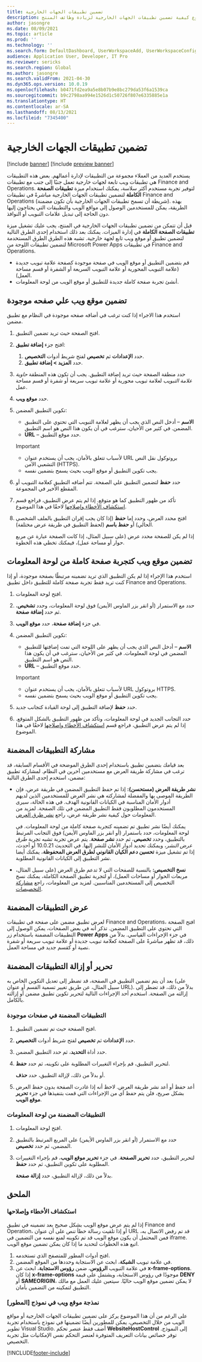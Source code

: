 ```yaml
---
title: تضمين تطبيقات الجهات الخارجية
description: يشرح هذا الموضوع كيفية تضمين تطبيقات الجهات الخارجية لزيادة وظائف المنتج.
author: jasongre
ms.date: 08/09/2021
ms.topic: article
ms.prod: ''
ms.technology: ''
ms.search.form: DefaultDashboard, UserWorkspaceAdd, UserWorkspaceConfigureWebsite
audience: Application User, Developer, IT Pro
ms.reviewer: sericks
ms.search.region: Global
ms.author: jasongre
ms.search.validFrom: 2021-04-30
ms.dyn365.ops.version: 10.0.19
ms.openlocfilehash: b0471fd2ea9a5e8b07b9e8bc279da53f6a1539ca
ms.sourcegitcommit: b9c2798aa994e1526d1c50726f807e6335885e1a
ms.translationtype: HT
ms.contentlocale: ar-SA
ms.lasthandoff: 08/13/2021
ms.locfileid: "7345400"
---
```

# <a name="embed-third-party-apps"></a>تضمين تطبيقات الجهات الخارجية

[!include [banner](../includes/banner.md)]
[!include [preview banner](../includes/preview-banner.md)]

يستخدم العديد من العملاء مجموعة من التطبيقات لإدارة أعمالهم. بعض هذه التطبيقات هي تطبيقات ويب تابعة لجهات خارجية تعمل جنبًا إلى جنب مع تطبيقات Finance and Operations. لتوفير تجربة مستخدم أكثر سلاسة، يمكنك استخدام ميزة **تطبيقات الصفحة الكاملة** لتضمين تطبيقات الجهات الخارجية مباشرةً في تطبيقات Finance and Operations (شريطة أن تسمح تطبيقات الجهات الخارجية بأن تكون مضمنة). بهذه الطريقة، يمكن للمستخدمين الوصول إلى مواقع الويب والتطبيقات التي يحتاجون إليها دون الحاجة إلى تبديل علامات التبويب أو النوافذ.

قبل أن تتمكن من تضمين تطبيقات الجهات الخارجية في المنتج، يجب عليك تشغيل ميزة **تطبيقات الصفحة الكاملة** في إدارة الميزات. يمكنك بعد ذلك استخدام إحدى الطرق التالية لتضمين تطبيق أو موقع ويب تابع لجهة خارجية. تشبه هذه الطرق الطرق المستخدمة لتضمين تطبيقات اللوحة من Microsoft Power Apps في تطبيقات Finance and Operations.

- قم بتضمين التطبيق أو موقع الويب في صفحة موجودة كصفحة علامة تبويب جديدة (علامة التبويب المحورية أو علامة التبويب السريعة أو الشفرة أو قسم مساحة العمل).
- أنشئ تجربة صفحة كاملة جديدة للتطبيق أو موقع الويب من لوحة المعلومات.

## <a name="embed-a-website-on-an-existing-page"></a>تضمين موقع ويب علي صفحه موجودة

استخدم هذا الاجراء إذا كنت ترغب في أضافه صفحه موجودة في النظام مع تطبيق مضمن.

1. افتح الصفحة حيث تريد تضمين التطبيق.
2. افتح جزء **إضافة تطبيق**:

    1. حدد **الإعدادات** ثم **تخصيص** لفتح شريط أدوات **التخصيص**.
    2. حدد **المزيد \> إضافة تطبيق**.

3. حدد منطقة الصفحة حيث تريد إضافة التطبيق. يجب أن تكون هذه المنطقة *حاوية علامة التبويب* لعلامة تبويب محورية أو علامة تبويب سريعة أو شفرة أو قسم مساحة عمل.
4. حدد **موقع ويب**.
5. تكوين التطبيق المضمن:

    - **الاسم** – أدخل النص الذي يجب أن يظهر لعلامة التبويب التي تحتوي على التطبيق المضمن. في كثير من الأحيان، سترغب في أن يكون هذا النص هو اسم التطبيق.
    - **URL** – حدد موقع التطبيق.

    > [!IMPORTANT]
    > - لأسباب تتعلق بالأمان، يجب أن يستخدم عنوان URL بروتوكول نقل النص التشعبي الآمن (HTTPS).
    > - يجب تكوين التطبيق أو موقع الويب بحيث يسمح بتضمين نفسه.

6. حدد **حفظ** لتضمين التطبيق علي الصفحة. تتم أضافه التطبيق كعلامة التبويب أو المقطع الأخير في المجموعة.
7. تأكد من ظهور التطبيق كما هو متوقع. إذا لم يتم عرض التطبيق، فراجع قسم [استكشاف الأخطاء وإصلاحها](#troubleshooting) لاحقًا في هذا الموضوع.
8. افتح محدد العرض، وحدد إما **حفظ** (إذا كان يجب إقران التطبيق بالملف الشخصي الحالي) أو **حفظ باسم** (لحفظ التطبيق في طريقة عرض مختلفة).

    إذا لم يكن للصفحة محدد عرض (على سبيل المثال، إذا كانت الصفحة عبارة عن مربع حوار أو مساحة عمل)، فيمكنك تخطي هذه الخطوة.

## <a name="embed-a-website-as-a-full-page-experience-from-the-dashboard"></a>تضمين موقع ويب كتجربة صفحة كاملة من لوحة المعلومات

استخدم هذا الإجراء إذا لم يكن التطبيق الذي تريد تضمينه مرتبطًا بصفحة موجودة، أو إذا كنت تريد فقط تجربة صفحة كاملة للتطبيق داخل تطبيق Finance and Operations.

1. افتح لوحة المعلومات.
2. حدد مع الاستمرار (أو انقر بزر الماوس الأيمن) فوق لوحة المعلومات، وحدد **تشخيص**، ثم حدد **إضافة صفحة**.
3. في جزء **إضافة صفحة**، حدد **موقع الويب**.
4. تكوين التطبيق المضمن:

    - **الاسم** – أدخل النص الذي يجب أن يظهر على اللوحة التي تمت إضافتها للتطبيق المضمن في لوحة المعلومات. في كثير من الأحيان، سترغب في أن يكون هذا النص هو اسم التطبيق.
    - **URL** – حدد موقع التطبيق.

    > [!IMPORTANT]
    > - لأسباب تتعلق بالأمان، يجب أن يستخدم عنوان URL بروتوكول HTTPS.
    > - يجب تكوين التطبيق أو موقع الويب بحيث يسمح بتضمين نفسه.

5. حدد **حفظ** لإضافة التطبيق إلى لوحة القيادة كتجانب جديد.
6. حدد التجانب الجديد في لوحة المعلومات، وتأكد من ظهور التطبيق بالشكل المتوقع. إذا لم يتم عرض التطبيق، فراجع قسم [استكشاف الأخطاء وإصلاحها](#troubleshooting) لاحقًا في هذا الموضوع.

## <a name="sharing-embedded-apps"></a>مشاركة التطبيقات المضمنة

بعد قيامك بتضمين تطبيق باستخدام إحدى الطرق الموضحة في الأقسام السابقة، قد ترغب في مشاركة طريقة العرض مع مستخدمين آخرين في النظام. لمشاركة تطبيق مضمن، استخدم إحدى الطرق التالية:

- **نشر طريقة العرض (مستحسن):** إذا تم حفظ التطبيق المضمن في طريقة عرض، فإن الطريقة الموصى بها والمفضلة لمشاركته هي نشر العرض للمستخدمين الذين لديهم أدوار الأمان المناسبة في الكيانات القانونية الهدف. في هذه الحالة، سيرى المستخدمون المطلوبون فقط التطبيق المضمن في تلك الصفحة. لمزيد من المعلومات حول كيفية نشر طريقة عرض، راجع [نشر طرق العرض](saved-views.md#publishing-views).

    يمكنك أيضًا نشر تطبيق تم تضمينه كتجربة صفحة كاملة من لوحة المعلومات. في لوحة المعلومات، حدد باستمرار (أو انقر بزر الماوس الأيمن) فوق التجانب المرتبط بالتطبيق، وحدد **تخصيص**، ثم حدد **نشر صفحة**. يتم عرض تجربة تشبه تجربة *طرق عرض النشر*، ويمكنك تحديد أدوار الأمان للنشر إليها. في التحديث 10.0.21 أو أحدث، إذا تم تشغيل ميزة **تحسين دعم الكيان القانوني لطرق العرض المحفوظة**، يمكنك أيضا نشر التطبيق إلى الكيانات القانونية المطلوبة.

- **نسخ التخصيص:** بالنسبة للصفحات التي لا تدعم طرق العرض (على سبيل المثال، مربعات الحوار أو مساحات العمل)، أو لتجربة تطبيق الصفحة الكاملة، يمكنك نسخ التخصيص إلى المستخدمين المناسبين. لمزيد من المعلومات، راجع [مشاركة التخصيصات](personalize-user-experience.md#sharing-personalizations).

## <a name="viewing-embedded-apps"></a>عرض التطبيقات المضمنة

لعرض تطبيق مضمن على صفحة في تطبيقات Finance and Operations، افتح الصفحة التي تحتوي على التطبيق المضمن. تذكر أنه في بعض الصفحات، يمكن الوصول إلى التطبيقات المضمنة باستخدام زر **Power Apps** في جزء الإجراءات القياسي. بدلاً من ذلك، قد تظهر مباشرةً على الصفحة كعلامة تبويب جديدة أو علامة تبويب سريعة أو شفرة نصية أو كقسم جديد في مساحة العمل.

## <a name="editing-or-removing-embedded-apps"></a>تحرير أو إزالة التطبيقات المضمنة

بعد أن يتم تضمين التطبيق في الصفحة، قد تضطر إلى تعديل التكوين الخاص به (على سبيل المثال، عن طريق تغيير تسمية القسم أو عنوان URL). بدلاً من ذلك، قد تضطر إلى إزالته من الصفحة. استخدم أحد الإجراءات التالية لتحرير تكوين تطبيق مضمن أو إزالته بالكامل.

### <a name="apps-that-are-embedded-on-existing-pages"></a>التطبيقات المضمنة في صفحات موجودة

1. افتح الصفحة حيث تم تضمين التطبيق.
2. حدد **الإعدادات** ثم **تخصيص** لفتح شريط أدوات **التخصيص**.
3. حدد أداة **التحديد**، ثم حدد التطبيق المضمن.
4. لتحرير التطبيق، قم بإجراء التغييرات المطلوبة على تكوينه، ثم حدد **حفظ**.

    أو بدلاً من ذلك، لإزالة التطبيق، حدد **حذف**.

5. أعد حفظ أو أعد نشر طريقة العرض. لاحظ أنه إذا غادرت الصفحة بدون حفظ العرض بشكل صريح، فلن يتم حفظ أي من الإجراءات التي قمت بتنفيذها في جزء **تحرير موقع الويب**.

### <a name="apps-that-are-embedded-from-the-dashboard"></a>التطبيقات المضمنة من لوحة المعلومات

1. افتح لوحة المعلومات.
2. حدد مع الاستمرار (أو انقر بزر الماوس الأيمن) على المربع المرتبط بالتطبيق المضمن، ثم حدد **تخصيص**.
3. لتحرير التطبيق، حدد **تحرير الصفحة**. في جزء **تحرير موقع الويب**، قم بإجراء التغييرات المطلوبة على تكوين التطبيق، ثم حدد **حفظ**.

    بدلاً من ذلك، لإزالة التطبيق، حدد **إزالة صفحة**.

## <a name="appendix"></a>الملحق

### <a name="troubleshooting"></a>استكشاف الأخطاء وإصلاحها

إذا لم يتم عرض موقع الويب بشكل صحيح بعد تضمينه في تطبيق Finance and Operation، أو إذا تلقيت رسالة خطأ تنص على أن عنوان URL قد تم رفض الاتصال به، فمن المحتمل أن يكون موقع الويب قد تم تكوينه لمنع نفسه من التضمين في iframe. اتبع هذه الخطوات لتحديد ما إذا كان يمكن تضمين موقع الويب.

1. افتح أدوات المطور للمتصفح الذي تستخدمه.
2. في علامة تبويب **الشبكة**، ابحث عن الاستجابة وحددها من الموقع المضمن.
3. في علامة التبويب **الرؤوس**، ضمن **رؤوس الاستجابة**، ابحث عن **x-frame-options**. إذا كان **x-frame-options** موجودًا في رؤوس الاستجابة، ويشتمل على قيمة **DENY** أو **SAMEORIGIN**، لا يمكن تضمين موقع الويب حاليًا. سيتعين عليك العمل مع مالك التطبيق لتمكينه من التضمين بأمان.

### <a name="developer-modeling-a-website-on-a-form"></a>[المطور] نمذجة موقع ويب في نموذج

على الرغم من أن هذا الموضوع يركز على تضمين تطبيقات الجهات الخارجية أو مواقع الويب من خلال التخصيص، يمكن للمطورين أيضًا تضمينها في نموذج باستخدام تجربة تطوير Visual Studio. أضف فقط عنصر تحكم **WebsiteHostControl** إلى النموذج. توفر خصائص بيانات التعريف المتوفرة لعنصر التحكم نفس الإمكانيات مثل تجربة التخصيص.

[!INCLUDE[footer-include](../../../includes/footer-banner.md)]

